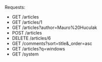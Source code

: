 Requests:
* GET /articles
* GET /articles/1
* GET /articles?author=Mauro%20Huculak
* POST /articles
* DELETE /articles/6
* GET /comments?sort=title&_order=asc
* GET /articles?q=windows
* GET /system